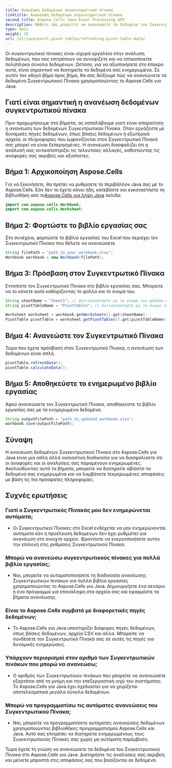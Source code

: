 ```yaml
---
title: Ανανέωση δεδομένων συγκεντρωτικού πίνακα
linktitle: Ανανέωση δεδομένων συγκεντρωτικού πίνακα
second_title: Aspose.Cells Java Excel Processing API
description: Μάθετε πώς μπορείτε να ανανεώσετε τα δεδομένα του Συγκεντρωτικού Πίνακα στο Aspose.Cells για Java. Διατηρήστε τα δεδομένα σας ενημερωμένα χωρίς κόπο.
type: docs
weight: 16
url: /el/java/excel-pivot-tables/refreshing-pivot-table-data/
---
```


Οι συγκεντρωτικοί πίνακες είναι ισχυρά εργαλεία στην ανάλυση δεδομένων, που σας επιτρέπουν να συνοψίζετε και να οπτικοποιείτε πολύπλοκα σύνολα δεδομένων. Ωστόσο, για να αξιοποιήσετε στο έπακρο αυτά, είναι σημαντικό να διατηρείτε τα δεδομένα σας ενημερωμένα. Σε αυτόν τον οδηγό βήμα προς βήμα, θα σας δείξουμε πώς να ανανεώνετε τα δεδομένα Συγκεντρωτικού Πίνακα χρησιμοποιώντας το Aspose.Cells για Java.

## Γιατί είναι σημαντική η ανανέωση δεδομένων συγκεντρωτικού πίνακα

Πριν προχωρήσουμε στα βήματα, ας καταλάβουμε γιατί είναι απαραίτητη η ανανέωση των δεδομένων Συγκεντρωτικού Πίνακα. Όταν εργάζεστε με δυναμικές πηγές δεδομένων, όπως βάσεις δεδομένων ή εξωτερικά αρχεία, οι πληροφορίες που εμφανίζονται στον Συγκεντρωτικό Πίνακά σας μπορεί να είναι ξεπερασμένες. Η ανανέωση διασφαλίζει ότι η ανάλυσή σας αντικατοπτρίζει τις τελευταίες αλλαγές, καθιστώντας τις αναφορές σας ακριβείς και αξιόπιστες.

## Βήμα 1: Αρχικοποίηση Aspose.Cells

 Για να ξεκινήσετε, θα πρέπει να ρυθμίσετε το περιβάλλον Java σας με το Aspose.Cells. Εάν δεν το έχετε κάνει ήδη, κατεβάστε και εγκαταστήστε τη βιβλιοθήκη από το[Aspose.Cells για λήψη Java](https://releases.aspose.com/cells/java/) σελίδα.

```java
import com.aspose.cells.Workbook;
import com.aspose.cells.Worksheet;
```

## Βήμα 2: Φορτώστε το βιβλίο εργασίας σας

Στη συνέχεια, φορτώστε το βιβλίο εργασίας του Excel που περιέχει τον Συγκεντρωτικό Πίνακα που θέλετε να ανανεώσετε.

```java
String filePath = "path_to_your_workbook.xlsx";
Workbook workbook = new Workbook(filePath);
```

## Βήμα 3: Πρόσβαση στον Συγκεντρωτικό Πίνακα

Εντοπίστε τον Συγκεντρωτικό Πίνακα στο βιβλίο εργασίας σας. Μπορείτε να το κάνετε αυτό καθορίζοντας το φύλλο και το όνομά του.

```java
String sheetName = "Sheet1"; // Αντικαταστήστε με το όνομα του φύλλου σας
String pivotTableName = "PivotTable1"; // Αντικαταστήστε με το όνομα του Συγκεντρωτικού Πίνακα

Worksheet worksheet = workbook.getWorksheets().get(sheetName);
PivotTable pivotTable = worksheet.getPivotTables().get(pivotTableName);
```

## Βήμα 4: Ανανεώστε τον Συγκεντρωτικό Πίνακα

Τώρα που έχετε πρόσβαση στον Συγκεντρωτικό Πίνακα, η ανανέωση των δεδομένων είναι απλή.

```java
pivotTable.refreshData();
pivotTable.calculateData();
```

## Βήμα 5: Αποθηκεύστε το ενημερωμένο βιβλίο εργασίας

Αφού ανανεώσετε τον Συγκεντρωτικό Πίνακα, αποθηκεύστε το βιβλίο εργασίας σας με τα ενημερωμένα δεδομένα.

```java
String outputFilePath = "path_to_updated_workbook.xlsx";
workbook.save(outputFilePath);
```

## Σύναψη

Η ανανέωση δεδομένων Συγκεντρωτικού Πίνακα στο Aspose.Cells για Java είναι μια απλή αλλά ουσιαστική διαδικασία για να διασφαλίσετε ότι οι αναφορές και οι αναλύσεις σας παραμένουν ενημερωμένες. Ακολουθώντας αυτά τα βήματα, μπορείτε να διατηρείτε αβίαστα τα δεδομένα σας ενημερωμένα και να λαμβάνετε τεκμηριωμένες αποφάσεις με βάση τις πιο πρόσφατες πληροφορίες.

## Συχνές ερωτήσεις

### Γιατί ο Συγκεντρωτικός Πίνακάς μου δεν ενημερώνεται αυτόματα;
   - Οι Συγκεντρωτικοί Πίνακες στο Excel ενδέχεται να μην ενημερώνονται αυτόματα εάν η προέλευση δεδομένων δεν έχει ρυθμιστεί για ανανέωση στο ανοιχτό αρχείο. Φροντίστε να ενεργοποιήσετε αυτήν την επιλογή στις ρυθμίσεις Συγκεντρωτικού Πίνακα.

### Μπορώ να ανανεώσω συγκεντρωτικούς πίνακες για πολλά βιβλία εργασίας;
   - Ναι, μπορείτε να αυτοματοποιήσετε τη διαδικασία ανανέωσης Συγκεντρωτικών πινάκων για πολλά βιβλία εργασίας χρησιμοποιώντας το Aspose.Cells για Java. Δημιουργήστε ένα σενάριο ή ένα πρόγραμμα για επανάληψη στα αρχεία σας και εφαρμόστε τα βήματα ανανέωσης.

### Είναι το Aspose.Cells συμβατό με διαφορετικές πηγές δεδομένων;
   - Το Aspose.Cells για Java υποστηρίζει διάφορες πηγές δεδομένων, όπως βάσεις δεδομένων, αρχεία CSV και άλλα. Μπορείτε να συνδέσετε τον Συγκεντρωτικό Πίνακά σας σε αυτές τις πηγές για δυναμικές ενημερώσεις.

### Υπάρχουν περιορισμοί στον αριθμό των Συγκεντρωτικών πινάκων που μπορώ να ανανεώσω;
   - Ο αριθμός των Συγκεντρωτικών πινάκων που μπορείτε να ανανεώσετε εξαρτάται από τη μνήμη και την επεξεργαστική ισχύ του συστήματος. Το Aspose.Cells για Java έχει σχεδιαστεί για να χειρίζεται αποτελεσματικά μεγάλα σύνολα δεδομένων.

### Μπορώ να προγραμματίσω τις αυτόματες ανανεώσεις του Συγκεντρωτικού Πίνακα;
   - Ναι, μπορείτε να προγραμματίσετε αυτόματες ανανεώσεις δεδομένων χρησιμοποιώντας βιβλιοθήκες προγραμματισμού Aspose.Cells και Java. Αυτό σας επιτρέπει να διατηρείτε ενημερωμένους τους Συγκεντρωτικούς Πίνακες σας χωρίς μη αυτόματη παρέμβαση.

Τώρα έχετε τη γνώση να ανανεώσετε τα δεδομένα του Συγκεντρωτικού Πίνακα στο Aspose.Cells για Java. Διατηρήστε τις αναλύσεις σας ακριβείς και μείνετε μπροστά στις αποφάσεις σας που βασίζονται σε δεδομένα.